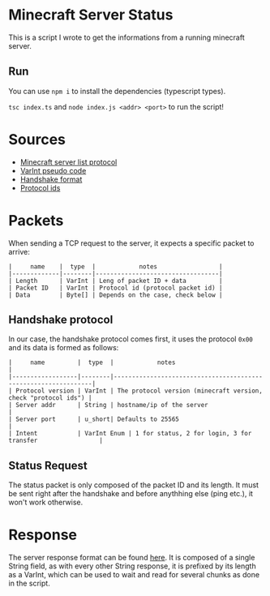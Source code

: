 # Minecraft Server Status

This is a script I wrote to get the informations from a running minecraft server.

## Run

You can use `npm i` to install the dependencies (typescript types).

`tsc index.ts` and `node index.js <addr> <port>` to run the script!

# Sources

- [Minecraft server list protocol]("https://minecraft.wiki/w/Java_Edition_protocol/Server_List_Ping")
- [VarInt pseudo code]("https://minecraft.wiki/w/Java_Edition_protocol/Packets#VarInt_and_VarLong")
- [Handshake format]("https://minecraft.wiki/w/Java_Edition_protocol/Packets#Handshake")
- [Protocol ids]("https://minecraft.fandom.com/wiki/Protocol_version")

# Packets

When sending a TCP request to the server, it expects a specific packet to arrive:

```
|     name    |  type  |            notes                 |
|-------------|--------|----------------------------------|
| Length      | VarInt | Leng of packet ID + data         |
| Packet ID   | VarInt | Protocol id (protocol packet id) |
| Data        | Byte[] | Depends on the case, check below |
```

## Handshake protocol

In our case, the handshake protocol comes first, it uses the protocol `0x00` and its data is formed as follows:

```
|     name         |  type  |            notes                                               |
|------------------|--------|----------------------------------------------------------------|
| Protocol version | VarInt | The protocol version (minecraft version, check "protocol ids") |
| Server addr      | String | hostname/ip of the server                                      |
| Server port      | u_short| Defaults to 25565                                              |
| Intent           | VarInt Enum | 1 for status, 2 for login, 3 for transfer                 |
```

## Status Request

The status packet is only composed of the packet ID and its length. It must be sent right after the handshake and before anythhing else (ping etc.), it won't work otherwise.

# Response

The server response format can be found [here]("https://minecraft.wiki/w/Java_Edition_protocol/Server_List_Ping#Status_Response").
It is composed of a single String field, as with every other String response, it is prefixed by its length as a VarInt, which can be used to
wait and read for several chunks as done in the script.
